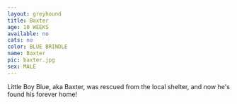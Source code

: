 ```yaml
---
layout: greyhound
title: Baxter
age: 10 WEEKS
available: no
cats: no
color: BLUE BRINDLE
name: Baxter
pic: baxter.jpg
sex: MALE
---
```


 Little Boy Blue, aka Baxter, was rescued from the local shelter, and now he's found his forever home!
